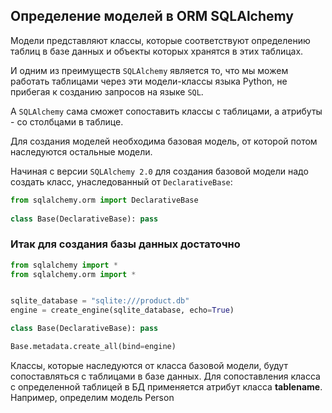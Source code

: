 ## Определение моделей в ORM SQLAlchemy


Модели представляют классы, которые соответствуют определению таблиц в базе данных и объекты которых хранятся в этих таблицах. 

И одним из преимуществ `SQLAlchemy` является то, что мы можем работать таблицами через эти модели-классы языка Python, не прибегая к созданию запросов на языке `SQL`. 

А `SQLAlchemy` сама сможет сопоставить классы с таблицами, а атрибуты - со столбцами в таблице.

Для создания моделей необходима базовая модель, от которой потом наследуются остальные модели. 

Начиная с версии `SQLAlchemy 2.0` для создания базовой модели надо создать класс, унаследованный от `DeclarativeBase`:

```python
from sqlalchemy.orm import DeclarativeBase
 
class Base(DeclarativeBase): pass
```

### Итак для создания базы данных достаточно

```python
from sqlalchemy import *
from sqlalchemy.orm import *


sqlite_database = "sqlite:///product.db"
engine = create_engine(sqlite_database, echo=True)

class Base(DeclarativeBase): pass

Base.metadata.create_all(bind=engine)
```


Классы, которые наследуются от класса базовой модели, будут сопоставляться с таблицами в базе данных. Для сопоставления класса с определенной таблицей в БД применяется атрибут класса __tablename__. Например, определим модель Person


